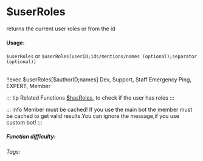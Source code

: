 # $userRoles
returns the current user roles or from the id

#### Usage: 
`$userRoles` or `$userRoles[userID;ids/mentions/names (optional);separator (optional)]`

<br/>
<discord-messages>
	<discord-message :bot="false" role-color="#ffcc9a" author="Member">
		!!exec $userRoles[$authorID;names]
	</discord-message>
	<discord-message :bot="true" role-color="#0099ff" author="Custom Command" avatar="https://media.discordapp.net/avatars/725721249652670555/781224f90c3b841ba5b40678e032f74a.webp">
		 Dev, Support, Staff Emergency Ping, EXPERT, Member
	</discord-message>
</discord-messages>

::: tip Related Functions
[$hasRoles](../Member/hasRoles.md), to check if the user has roles
:::

::: info Member must be cached!
If you use the main bot the member must be cached to get valid results.You can ignore the message,if you use custom bot!
:::

##### Function difficulty: <Badge type="tip" text="Easy" vertical="middle" /> 
###### Tags: <Badge type="tip" text="roles" vertical="middle" /> 